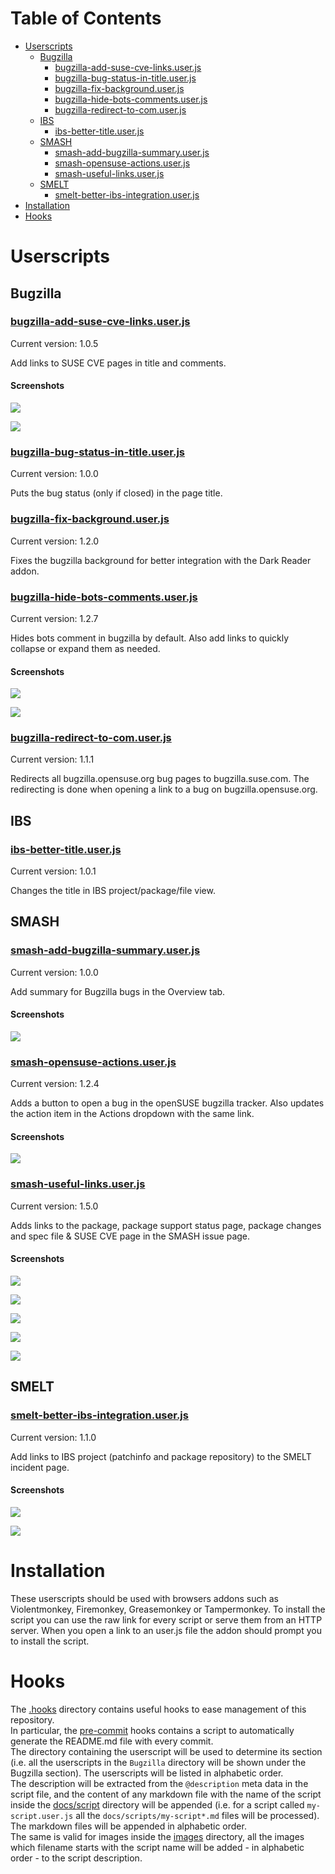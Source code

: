 # Table of Contents

- [Userscripts](#userscripts)
  - [Bugzilla](#bugzilla)
    - [bugzilla-add-suse-cve-links.user.js](#bugzilla-add-suse-cve-linksuserjs)
    - [bugzilla-bug-status-in-title.user.js](#bugzilla-bug-status-in-titleuserjs)
    - [bugzilla-fix-background.user.js](#bugzilla-fix-backgrounduserjs)
    - [bugzilla-hide-bots-comments.user.js](#bugzilla-hide-bots-commentsuserjs)
    - [bugzilla-redirect-to-com.user.js](#bugzilla-redirect-to-comuserjs)
  - [IBS](#ibs)
    - [ibs-better-title.user.js](#ibs-better-titleuserjs)
  - [SMASH](#smash)
    - [smash-add-bugzilla-summary.user.js](#smash-add-bugzilla-summaryuserjs)
    - [smash-opensuse-actions.user.js](#smash-opensuse-actionsuserjs)
    - [smash-useful-links.user.js](#smash-useful-linksuserjs)
  - [SMELT](#smelt)
    - [smelt-better-ibs-integration.user.js](#smelt-better-ibs-integrationuserjs)
- [Installation](#installation)
- [Hooks](#hooks)

# Userscripts

## Bugzilla

### [bugzilla-add-suse-cve-links.user.js](Bugzilla/bugzilla-add-suse-cve-links.user.js)

Current version: 1.0.5

Add links to SUSE CVE pages in title and comments.

#### Screenshots

![](images/bugzilla-add-suse-cve-links_comments.png)

![](images/bugzilla-add-suse-cve-links_title.png)

### [bugzilla-bug-status-in-title.user.js](Bugzilla/bugzilla-bug-status-in-title.user.js)

Current version: 1.0.0

Puts the bug status (only if closed) in the page title.

### [bugzilla-fix-background.user.js](Bugzilla/bugzilla-fix-background.user.js)

Current version: 1.2.0

Fixes the bugzilla background for better integration with the Dark Reader addon.

### [bugzilla-hide-bots-comments.user.js](Bugzilla/bugzilla-hide-bots-comments.user.js)

Current version: 1.2.7

Hides bots comment in bugzilla by default. Also add links to quickly collapse or expand them as needed.

#### Screenshots

![](images/bugzilla-hide-bots-comments.png)

![](images/bugzilla-hide-bots-comments_links.png)

### [bugzilla-redirect-to-com.user.js](Bugzilla/bugzilla-redirect-to-com.user.js)

Current version: 1.1.1

Redirects all bugzilla.opensuse.org bug pages to bugzilla.suse.com. The redirecting is done when opening a link to a bug on bugzilla.opensuse.org.

## IBS

### [ibs-better-title.user.js](IBS/ibs-better-title.user.js)

Current version: 1.0.1

Changes the title in IBS project/package/file view.

## SMASH

### [smash-add-bugzilla-summary.user.js](SMASH/smash-add-bugzilla-summary.user.js)

Current version: 1.0.0

Add summary for Bugzilla bugs in the Overview tab.

#### Screenshots

![](images/smash-add-bugzilla-summary.png)

### [smash-opensuse-actions.user.js](SMASH/smash-opensuse-actions.user.js)

Current version: 1.2.4

Adds a button to open a bug in the openSUSE bugzilla tracker. Also updates the action item in the Actions dropdown with the same link.

#### Screenshots

![](images/smash-opensuse-actions.png)

### [smash-useful-links.user.js](SMASH/smash-useful-links.user.js)

Current version: 1.5.0

Adds links to the package, package support status page, package changes and spec file & SUSE CVE page in the SMASH issue page.

#### Screenshots

![](images/smash-useful-links_changes.png)

![](images/smash-useful-links_cve.png)

![](images/smash-useful-links_package.png)

![](images/smash-useful-links_smelt.png)

![](images/smash-useful-links_spec.png)

## SMELT

### [smelt-better-ibs-integration.user.js](SMELT/smelt-better-ibs-integration.user.js)

Current version: 1.1.0

Add links to IBS project (patchinfo and package repository) to the SMELT incident page.

#### Screenshots

![](images/smelt-better-ibs-integration_package.png)

![](images/smelt-better-ibs-integration_patchinfo.png)

# Installation

These userscripts should be used with browsers addons such as Violentmonkey, Firemonkey, Greasemonkey or Tampermonkey.
To install the script you can use the raw link for every script or serve them from an HTTP server. When you open a link to an user.js file the addon should prompt you to install the script.

# Hooks

The [.hooks](.hooks) directory contains useful hooks to ease management of this repository.  
In particular, the [pre-commit](.hooks/pre-commit) hooks contains a script to automatically generate the README.md file with every commit.  
The directory containing the userscript will be used to determine its section (i.e. all the userscripts in the `Bugzilla` directory will be shown under the Bugzilla section). The userscripts will be listed in alphabetic order.  
The description will be extracted from the `@description` meta data in the script file, and the content of any markdown file with the name of the script inside the [docs/script](docs/scripts) directory will be appended (i.e. for a script called `my-script.user.js` all the `docs/scripts/my-script*.md` files will be processed).
The markdown files will be appended in alphabetic order.  
The same is valid for images inside the [images](images) directory, all the images which filename starts with the script name will be added - in alphabetic order - to the script description.
